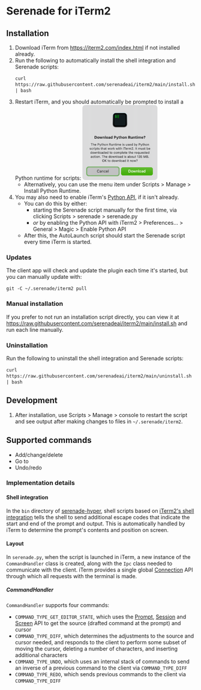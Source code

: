 # Serenade for iTerm2

## Installation

1. Download iTerm from https://iterm2.com/index.html if not installed already.
1. Run the following to automatically install the shell integration and Serenade scripts:
   ```
   curl https://raw.githubusercontent.com/serenadeai/iterm2/main/install.sh | bash
   ```
1. Restart iTerm, and you should automatically be prompted to install a Python runtime for scripts:
    <img src="readme/runtime_prompt.png" width=200 />
    - Alternatively, you can use the menu item under Scripts > Manage > Install Python Runtime.
1. You may also need to enable iTerm's [Python API](https://iterm2.com/python-api-auth.html), if it isn't already.
    - You can do this by either:
        - starting the Serenade script manually for the first time, via clicking Scripts > serenade > serenade.py
        - _or_ by enabling the Python API with iTerm2 > Preferences... > General > Magic > Enable Python API
    - After this, the AutoLaunch script should start the Serenade script every time iTerm is started.

### Updates

The client app will check and update the plugin each time it's started, but you can manually update with:
```
git -C ~/.serenade/iterm2 pull
```
 
### Manual installation

If you prefer to not run an installation script directly, you can view it at https://raw.githubusercontent.com/serenadeai/iterm2/main/install.sh and run each line manually.

### Uninstallation

Run the following to uninstall the shell integration and Serenade scripts:
   ```
   curl https://raw.githubusercontent.com/serenadeai/iterm2/main/uninstall.sh | bash
   ```

## Development

1. After installation, use Scripts > Manage > console to restart the script and see output after making changes to files in `~/.serenade/iterm2`.

## Supported commands

- Add/change/delete
- Go to
- Undo/redo

### Implementation details

#### Shell integration

In the `bin` directory of [serenade-hyper](https://github.com/serenadeai/serenade-hyper/tree/main/bin), shell scripts based on [iTerm2's shell integration](https://iterm2.com/documentation-shell-integration.html) tells the shell to send additional escape codes that indicate the start and end of the prompt and output. This is automatically handled by iTerm to determine the prompt's contents and position on screen.

#### Layout

In `serenade.py`, when the script is launched in iTerm, a new instance of the `CommandHandler` class is created, along with the `Ipc` class needed to communicate with the client. iTerm provides a single global [Connection](https://iterm2.com/python-api/connection.html) API through which all requests with the terminal is made.

##### CommandHandler

`CommandHandler` supports four commands:
- `COMMAND_TYPE_GET_EDITOR_STATE`, which uses the [Prompt](https://iterm2.com/python-api/prompt.html), [Session](https://iterm2.com/python-api/session.html) and [Screen](https://iterm2.com/python-api/screen.html) API to get the source (drafted command at the prompt) and cursor
- `COMMAND_TYPE_DIFF`, which determines the adjustments to the source and cursor needed, and responds to the client to perform some subset of moving the cursor, deleting a number of characters, and inserting additional characters
- `COMMAND_TYPE_UNDO`, which uses an internal stack of commands to send an inverse of a previous command to the client via `COMMAND_TYPE_DIFF`
- `COMMAND_TYPE_REDO`, which sends previous commands to the client via `COMMAND_TYPE_DIFF`
